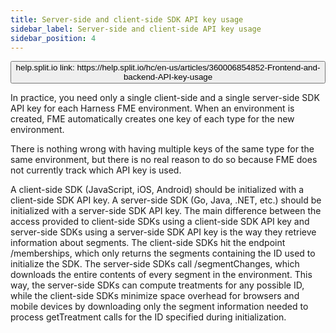 ```yaml
---
title: Server-side and client-side SDK API key usage
sidebar_label: Server-side and client-side API key usage
sidebar_position: 4
---
```


<p>
  <button style={{borderRadius:'8px', border:'1px', fontFamily:'Courier New', fontWeight:'800', textAlign:'left'}}> help.split.io link: https://help.split.io/hc/en-us/articles/360006854852-Frontend-and-backend-API-key-usage </button>
</p>

In practice, you need only a single client-side and a single server-side SDK API key for each Harness FME environment. When an environment is created, FME automatically creates one key of each type for the new environment.

There is nothing wrong with having multiple keys of the same type for the same environment, but there is no real reason to do so because FME does not currently track which API key is used.

A client-side SDK (JavaScript, iOS, Android) should be initialized with a client-side SDK API key. A server-side SDK (Go, Java, .NET, etc.) should be initialized with a server-side SDK API key. The main difference between the access provided to client-side SDKs using a client-side SDK API key and server-side SDKs using a server-side SDK API key is the way they retrieve information about segments. The client-side SDKs hit the endpoint /memberships, which only returns the segments containing the ID used to initialize the SDK. The server-side SDKs call /segmentChanges, which downloads the entire contents of every segment in the environment. This way, the server-side SDKs can compute treatments for any possible ID, while the client-side SDKs minimize space overhead for browsers and mobile devices by downloading only the segment information needed to process getTreatment calls for the ID specified during initialization.